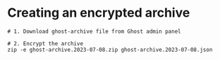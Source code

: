 # Creating an encrypted archive
```
# 1. Download ghost-archive file from Ghost admin panel

# 2. Encrypt the archive
zip -e ghost-archive.2023-07-08.zip ghost-archive.2023-07-08.json
```